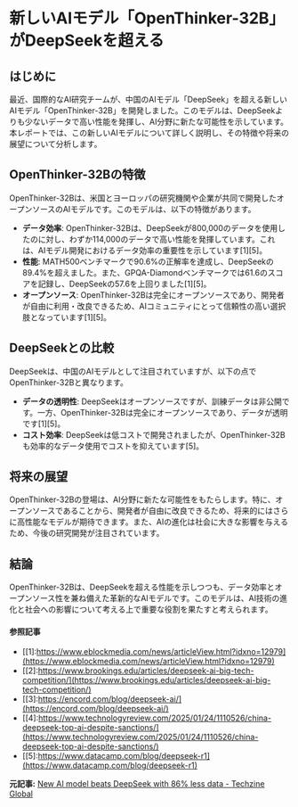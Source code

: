 # 新しいAIモデル「OpenThinker-32B」がDeepSeekを超える

## はじめに

最近、国際的なAI研究チームが、中国のAIモデル「DeepSeek」を超える新しいAIモデル「OpenThinker-32B」を開発しました。このモデルは、DeepSeekよりも少ないデータで高い性能を発揮し、AI分野に新たな可能性を示しています。本レポートでは、この新しいAIモデルについて詳しく説明し、その特徴や将来の展望について分析します。

## OpenThinker-32Bの特徴

OpenThinker-32Bは、米国とヨーロッパの研究機関や企業が共同で開発したオープンソースのAIモデルです。このモデルは、以下の特徴があります。

- **データ効率**: OpenThinker-32Bは、DeepSeekが800,000のデータを使用したのに対し、わずか114,000のデータで高い性能を発揮しています。これは、AIモデル開発におけるデータ効率の重要性を示しています[1][5]。
- **性能**: MATH500ベンチマークで90.6%の正解率を達成し、DeepSeekの89.4%を超えました。また、GPQA-Diamondベンチマークでは61.6のスコアを記録し、DeepSeekの57.6を上回りました[1][5]。
- **オープンソース**: OpenThinker-32Bは完全にオープンソースであり、開発者が自由に利用・改良できるため、AIコミュニティにとって信頼性の高い選択肢となっています[1][5]。

## DeepSeekとの比較

DeepSeekは、中国のAIモデルとして注目されていますが、以下の点でOpenThinker-32Bと異なります。

- **データの透明性**: DeepSeekはオープンソースですが、訓練データは非公開です。一方、OpenThinker-32Bは完全にオープンソースであり、データが透明です[1][5]。
- **コスト効率**: DeepSeekは低コストで開発されましたが、OpenThinker-32Bも効率的なデータ使用でコストを抑えています[5]。

## 将来の展望

OpenThinker-32Bの登場は、AI分野に新たな可能性をもたらします。特に、オープンソースであることから、開発者が自由に改良できるため、将来的にはさらに高性能なモデルが期待できます。また、AIの進化は社会に大きな影響を与えるため、今後の研究開発が注目されています。

## 結論

OpenThinker-32Bは、DeepSeekを超える性能を示しつつも、データ効率とオープンソース性を兼ね備えた革新的なAIモデルです。このモデルは、AI技術の進化と社会への影響について考える上で重要な役割を果たすと考えられます。

#### 参照記事
- [[1]:https://www.eblockmedia.com/news/articleView.html?idxno=12979](https://www.eblockmedia.com/news/articleView.html?idxno=12979)
- [[2]:https://www.brookings.edu/articles/deepseek-ai-big-tech-competition/](https://www.brookings.edu/articles/deepseek-ai-big-tech-competition/)
- [[3]:https://encord.com/blog/deepseek-ai/](https://encord.com/blog/deepseek-ai/)
- [[4]:https://www.technologyreview.com/2025/01/24/1110526/china-deepseek-top-ai-despite-sanctions/](https://www.technologyreview.com/2025/01/24/1110526/china-deepseek-top-ai-despite-sanctions/)
- [[5]:https://www.datacamp.com/blog/deepseek-r1](https://www.datacamp.com/blog/deepseek-r1)


**元記事:** [New AI model beats DeepSeek with 86% less data - Techzine Global](https://www.techzine.eu/news/applications/128753/new-ai-model-beats-deepseek-with-86-less-data/)